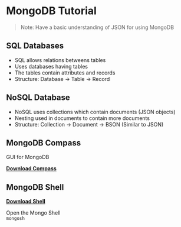 # **MongoDB Tutorial**

> Note: Have a basic understanding of JSON for using MongoDB

## **SQL Databases**

- SQL allows relations betweens tables
- Uses databases having tables
- The tables contain attributes and records
- Structure: Database -> Table -> Record

## **NoSQL Database**

- NoSQL uses collections which contain documents (JSON objects)
- Nesting used in documents to contain more documents
- Structure: Collection -> Document -> BSON (Similar to JSON)

## **MongoDB Compass**

GUI for MongoDB

[**Download Compass**](https://www.mongodb.com/try/download/community)

## **MongoDB Shell**

[**Download Shell**](https://www.mongodb.com/try/download/shell)

Open the Mongo Shell\
`mongosh`
